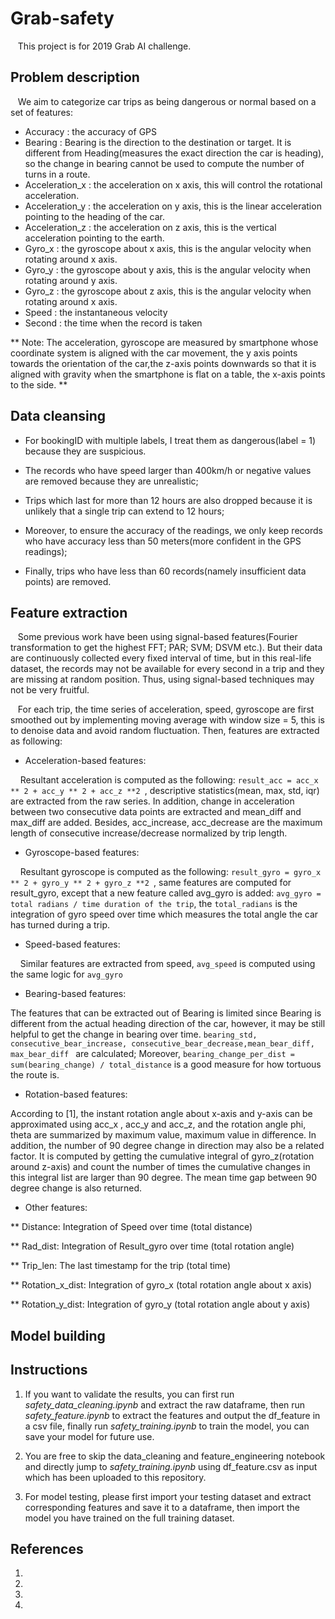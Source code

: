 # Grab-safety

&nbsp;&nbsp;&nbsp;This project is for 2019 Grab AI challenge.

## Problem description

&nbsp;&nbsp;&nbsp;We aim to categorize car trips as being dangerous or normal based on a set of features:
- Accuracy : the accuracy of GPS
- Bearing : Bearing is the direction to the destination or target. It is different from Heading(measures the exact direction the car is heading), so the change in bearing cannot be used to compute the number of turns in a route.
- Acceleration_x : the acceleration on x axis, this will control the rotational acceleration.
- Acceleration_y : the acceleration on y axis, this is the linear acceleration pointing to the heading of the car.
- Acceleration_z : the acceleration on z axis, this is the vertical acceleration pointing to the earth.  
- Gyro_x : the gyroscope about x axis, this is the angular velocity when rotating around x axis.
- Gyro_y : the gyroscope about y axis, this is the angular velocity when rotating around y axis.
- Gyro_z : the gyroscope about z axis, this is the angular velocity when rotating around x axis.
- Speed : the instantaneous velocity
- Second : the time when the record is taken

** Note: The acceleration, gyroscope are measured by smartphone whose coordinate system is aligned with the car movement, the y axis points towards the orientation of the car,the z-axis points downwards so that it is aligned with gravity when the smartphone is flat on a table, the x-axis points to the side. **

## Data cleansing

* For bookingID with multiple labels, I treat them as dangerous(label = 1) because they are suspicious. 

* The records who have speed larger than 400km/h or negative values are removed because they are unrealistic;

* Trips which last for more than 12 hours are also dropped because it is unlikely that a single trip can extend to 12 hours;

* Moreover, to ensure the accuracy of the readings, we only keep records who have accuracy less than 50 meters(more confident in the GPS readings);

* Finally, trips who have less than 60 records(namely insufficient data points) are removed.

## Feature extraction

&nbsp;&nbsp;&nbsp;Some previous work have been using signal-based features(Fourier transformation to get the highest FFT; PAR; SVM; DSVM etc.). But their data are continuously collected every fixed interval of time, but in this real-life dataset, the records may not be available for every second in a trip and they are missing at random position. Thus, using signal-based techniques may not be very fruitful. 

&nbsp;&nbsp;&nbsp;For each trip, the time series of acceleration, speed, gyroscope are first smoothed out by implementing moving average with window size = 5, this is to denoise data and avoid random fluctuation. Then, features are extracted as following:

- Acceleration-based features:

&nbsp;&nbsp;&nbsp;&nbsp;Resultant acceleration is computed as the following: `result_acc = acc_x ** 2 + acc_y ** 2 + acc_z **2 `, descriptive statistics(mean, max, std, iqr) are extracted from the raw series. In addition, change in acceleration between two consecutive data points are extracted and mean_diff and max_diff are added. Besides, acc_increase, acc_decrease are the maximum length of consecutive increase/decrease normalized by trip length. 
  
- Gyroscope-based features:

&nbsp;&nbsp;&nbsp;&nbsp;Resultant gyroscope is computed as the following: `result_gyro = gyro_x ** 2 + gyro_y ** 2 + gyro_z **2 `, same features are computed for result_gyro, except that a new feature called avg_gyro is added: `avg_gyro = total radians / time duration of the trip`, the `total_radians` is the integration of gyro speed over time which measures the total angle the car has turned during a trip.

- Speed-based features:

&nbsp;&nbsp;&nbsp;&nbsp;Similar features are extracted from speed, `avg_speed` is computed using the same logic for `avg_gyro`

- Bearing-based features:
  
The features that can be extracted out of Bearing is limited since Bearing is different from the actual heading direction of the car, however, it may be still helpful to get the change in bearing over time. `bearing_std, consecutive_bear_increase, consecutive_bear_decrease,mean_bear_diff, max_bear_diff ` are calculated; Moreover, `bearing_change_per_dist = sum(bearing_change) / total_distance` is a good measure for how tortuous the route is. 

- Rotation-based features:

According to [1], the instant rotation angle about x-axis and y-axis can be approximated using acc_x , acc_y and acc_z, and the rotation angle phi, theta are summarized by maximum value, maximum value in difference. In addition, the number of 90 degree change in direction may also be a related factor. It is computed by getting the cumulative integral of gyro_z(rotation around z-axis) and count the number of times the cumulative changes in this integral list are larger than 90 degree. The mean time gap between 90 degree change is also returned. 

- Other features:

** Distance: Integration of Speed over time (total distance)

** Rad_dist: Integration of Result_gyro over time (total rotation angle)

** Trip_len: The last timestamp for the trip (total time)

** Rotation_x_dist: Integration of gyro_x (total rotation angle about x axis)

** Rotation_y_dist: Integration of gyro_y (total rotation angle about y axis)




## Model building


## Instructions

1. If you want to validate the results, you can first run *safety_data_cleaning.ipynb* and extract the raw dataframe, then run *safety_feature.ipynb* to extract the features and output the df_feature in a csv file, finally run *safety_training.ipynb* to train the model, you can save your model for future use.

2. You are free to skip the data_cleaning and feature_engineering notebook and directly jump to *safety_training.ipynb* using df_feature.csv as input which has been uploaded to this repository.

3. For model testing, please first import your testing dataset and extract corresponding features and save it to a dataframe, then import the model you have trained on the full training dataset.

## References
1. 
2.
3.
4.

